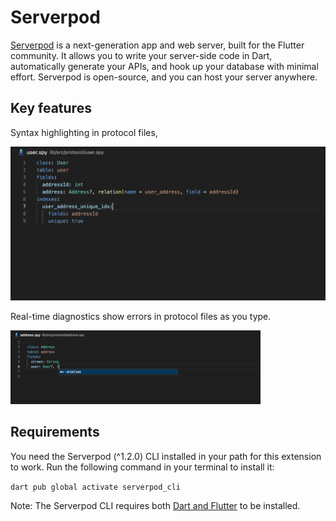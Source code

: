 # Serverpod

[Serverpod](https://serverpod.dev) is a next-generation app and web server, built for the Flutter community. It allows you to write your server-side code in Dart, automatically generate your APIs, and hook up your database with minimal effort. Serverpod is open-source, and you can host your server anywhere.

## Key features

Syntax highlighting in protocol files,

![Syntax highlighting](assets/images/syntax-highlighting.png)

Real-time diagnostics show errors in protocol files as you type.

![Diagnostics](assets/images/diagnostics.gif)

## Requirements

You need the Serverpod (^1.2.0) CLI installed in your path for this extension to work. Run the following command in your terminal to install it:

`dart pub global activate serverpod_cli`

Note: The Serverpod CLI requires both [Dart and Flutter](https://docs.flutter.dev/get-started/install.) to be installed.
